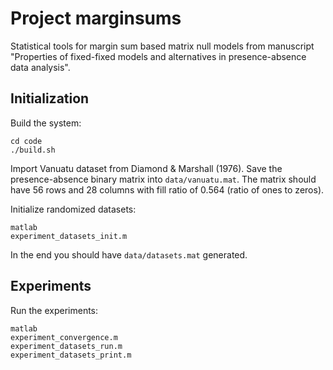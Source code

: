 Project marginsums
==================

Statistical tools for margin sum based matrix null models from manuscript "Properties of fixed-fixed models and alternatives in presence-absence data analysis".

Initialization
--------------

Build the system:

```
cd code
./build.sh
```

Import Vanuatu dataset from Diamond & Marshall (1976). Save the presence-absence binary matrix into `data/vanuatu.mat`. The matrix should have 56 rows and 28 columns with fill ratio of 0.564 (ratio of ones to zeros).

Initialize randomized datasets:

```
matlab
experiment_datasets_init.m
```
In the end you should have `data/datasets.mat` generated.

Experiments
-----------

Run the experiments:

```
matlab
experiment_convergence.m
experiment_datasets_run.m
experiment_datasets_print.m
```
